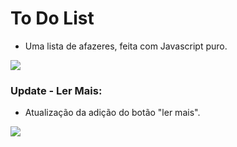 # To Do List
- Uma lista de afazeres, feita com Javascript puro.
<img src="https://i.imgur.com/9u5yDli.png">

### Update - Ler Mais:
- Atualização da adição do botão "ler mais".
<img src="https://i.imgur.com/WfYgon7.gif">
